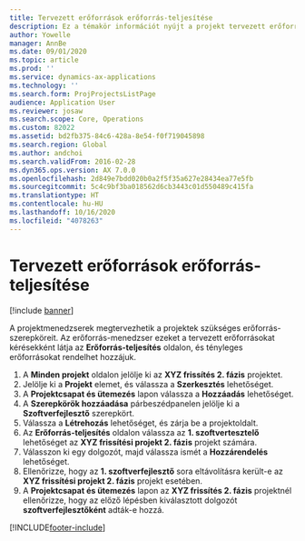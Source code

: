 ```yaml
---
title: Tervezett erőforrások erőforrás-teljesítése
description: Ez a témakör információt nyújt a projekt tervezett erőforrásairól.
author: Yowelle
manager: AnnBe
ms.date: 09/01/2020
ms.topic: article
ms.prod: ''
ms.service: dynamics-ax-applications
ms.technology: ''
ms.search.form: ProjProjectsListPage
audience: Application User
ms.reviewer: josaw
ms.search.scope: Core, Operations
ms.custom: 82022
ms.assetid: bd2fb375-84c6-428a-8e54-f0f719045898
ms.search.region: Global
ms.author: andchoi
ms.search.validFrom: 2016-02-28
ms.dyn365.ops.version: AX 7.0.0
ms.openlocfilehash: 2d849e7bdd020b0a2f5f35a627e28434ea77e5fb
ms.sourcegitcommit: 5c4c9bf3ba018562d6cb3443c01d550489c415fa
ms.translationtype: HT
ms.contentlocale: hu-HU
ms.lasthandoff: 10/16/2020
ms.locfileid: "4078263"
---
```

# <a name="resource-fulfillment-for-planned-resources"></a>Tervezett erőforrások erőforrás-teljesítése

[!include [banner](../includes/banner.md)]

A projektmenedzserek megtervezhetik a projektek szükséges erőforrás-szerepköreit. Az erőforrás-menedzser ezeket a tervezett erőforrásokat kérésekként látja az **Erőforrás-teljesítés** oldalon, és tényleges erőforrásokat rendelhet hozzájuk.

1. A **Minden projekt** oldalon jelölje ki az **XYZ frissítés 2. fázis** projektet.
2. Jelölje ki a **Projekt** elemet, és válassza a **Szerkesztés** lehetőséget.
3. A **Projektcsapat és ütemezés** lapon válassza a **Hozzáadás** lehetőséget.
4. A **Szerepkörök hozzáadása** párbeszédpanelen jelölje ki a **Szoftverfejlesztő** szerepkört.
5. Válassza a **Létrehozás** lehetőséget, és zárja be a projektoldalt.
6. Az **Erőforrás-teljesítés** oldalon válassza az **1. szoftvertesztelő** lehetőséget az **XYZ frissítési projekt 2. fázis** projekt számára.
7. Válasszon ki egy dolgozót, majd válassza ismét a **Hozzárendelés** lehetőséget.
8. Ellenőrizze, hogy az **1. szoftverfejlesztő** sora eltávolításra került-e az **XYZ frissítési projekt 2. fázis** projekt esetében.
9. A **Projektcsapat és ütemezés** lapon az **XYZ frissítés 2. fázis** projektnél ellenőrizze, hogy az előző lépésben kiválasztott dolgozót **szoftverfejlesztőként** adták-e hozzá.


[!INCLUDE[footer-include](../includes/footer-banner.md)]